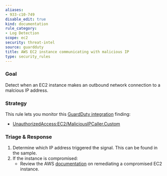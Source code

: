 ```yaml
---
aliases:
- 933-c10-749
disable_edit: true
kind: documentation
rule_category:
- Log Detection
scope: ec2
security: threat-intel
source: guardduty
title: AWS EC2 instance communicating with malicious IP
type: security_rules
---
```


### Goal
Detect when an EC2 instance makes an outbound network connection to a malcious IP address.

### Strategy
This rule lets you monitor this [GuardDuty integration][1] finding:

* [UnauthorizedAccess:EC2/MaliciousIPCaller.Custom][2]


### Triage & Response
1. Determine which IP address triggered the signal. This can be found in the sample.
2. If the instance is compromised:
   * Review the AWS [documentation][3] on remediating a compromised EC2 instance.

[1]: https://docs.datadoghq.com/integrations/amazon_guardduty/
[2]: https://docs.aws.amazon.com/guardduty/latest/ug/guardduty_unauthorized.html#unauthorized5
[3]: https://docs.aws.amazon.com/guardduty/latest/ug/guardduty_remediate.html#compromised-creds
